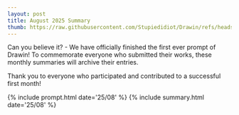 ```yaml
---
layout: post
title: August 2025 Summary
thumb: https://raw.githubusercontent.com/Stupiedidiot/Drawin/refs/heads/main/entries/2508/Lianico.png
---
```


Can you believe it? - We have officially finished the first ever prompt of Drawin! To commemorate everyone who submitted their works, these monthly summaries will archive their entries.

Thank you to everyone who participated and contributed to a successful first month!

{% include prompt.html date='25/08' %}
{% include summary.html date='25/08' %}